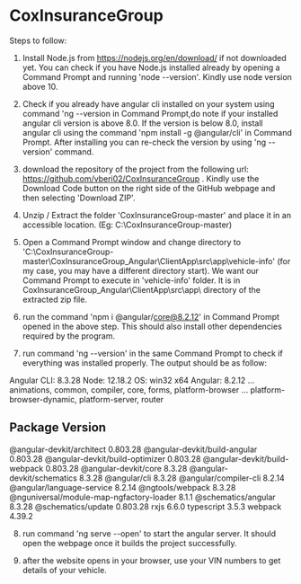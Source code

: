 # CoxInsuranceGroup

Steps to follow:

1) Install Node.js from https://nodejs.org/en/download/ if not downloaded yet. You can check if you have Node.js installed already by opening a Command Prompt and running 'node --version'. Kindly use node version above 10.

2) Check if you already have angular cli installed on your system using command 'ng --version in Command Prompt,do note if your installed angular cli version is above 8.0. If the version is below 8.0, install angular cli using the command 'npm install -g @angular/cli' in Command Prompt. After installing you can re-check the version by using 'ng --version' command.

3) download the repository of the project from the following url: https://github.com/vberi02/CoxInsuranceGroup . Kindly use the Download Code button on the right side of the GitHub webpage and then selecting 'Download ZIP'.

4) Unzip / Extract the folder 'CoxInsuranceGroup-master' and place it in an accessible location. (Eg: C:\CoxInsuranceGroup-master)

5) Open a Command Prompt window and change directory to 'C:\CoxInsuranceGroup-master\CoxInsuranceGroup_Angular\ClientApp\src\app\vehicle-info' (for my case, you may have a different directory start). We want our Command Prompt to execute in 'vehicle-info' folder. It is in CoxInsuranceGroup_Angular\ClientApp\src\app\ directory of the extracted zip file.

6) run the command 'npm i @angular/core@8.2.12' in Command Prompt opened in the above step. This should also install other dependencies required by the program.

7) run command 'ng --version' in the same Command Prompt to check if everything was installed properly. 
The output should be as follow:

Angular CLI: 8.3.28
Node: 12.18.2
OS: win32 x64
Angular: 8.2.12
... animations, common, compiler, core, forms, platform-browser
... platform-browser-dynamic, platform-server, router

Package                                    Version
--------------------------------------------------------------------
@angular-devkit/architect                  0.803.28
@angular-devkit/build-angular              0.803.28
@angular-devkit/build-optimizer            0.803.28
@angular-devkit/build-webpack              0.803.28
@angular-devkit/core                       8.3.28
@angular-devkit/schematics                 8.3.28
@angular/cli                               8.3.28
@angular/compiler-cli                      8.2.14
@angular/language-service                  8.2.14
@ngtools/webpack                           8.3.28
@nguniversal/module-map-ngfactory-loader   8.1.1
@schematics/angular                        8.3.28
@schematics/update                         0.803.28
rxjs                                       6.6.0
typescript                                 3.5.3
webpack                                    4.39.2

8) run command 'ng serve --open' to start the angular server. It should open the webpage once it builds the project successfully.

9) after the website opens in your browser, use your VIN numbers to get details of your vehicle.


